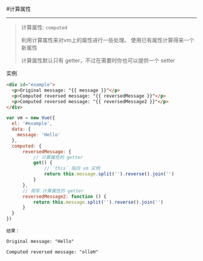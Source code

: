 #计算属性

---

> 计算属性: `computed`
> 
> 利用计算属性来对vm上的属性进行一些处理。
> 使用已有属性计算得来一个新属性
> 
> 计算属性默认只有 getter，不过在需要时你也可以提供一个 setter

实例
```html
<div id="example">
  <p>Original message: "{{ message }}"</p>
  <p>Computed reversed message: "{{ reversedMessage }}"</p>
  <p>Computed reversed message: "{{ reversedMessage2 }}"</p>
</div>
```

```javascript
var vm = new Vue({
  el: '#example',
  data: {
    message: 'Hello'
  },
  computed: {
      reversedMessage: {
          // 计算属性的 getter
          get() {
              // `this` 指向 vm 实例
              return this.message.split('').reverse().join('')
          }
      },
      // 简写 计算属性的 getter
      reversedMessage2: function () {
          return this.message.split('').reverse().join('')
      }
  }
})
```
```text
结果：

Original message: "Hello"

Computed reversed message: "olleH"
```